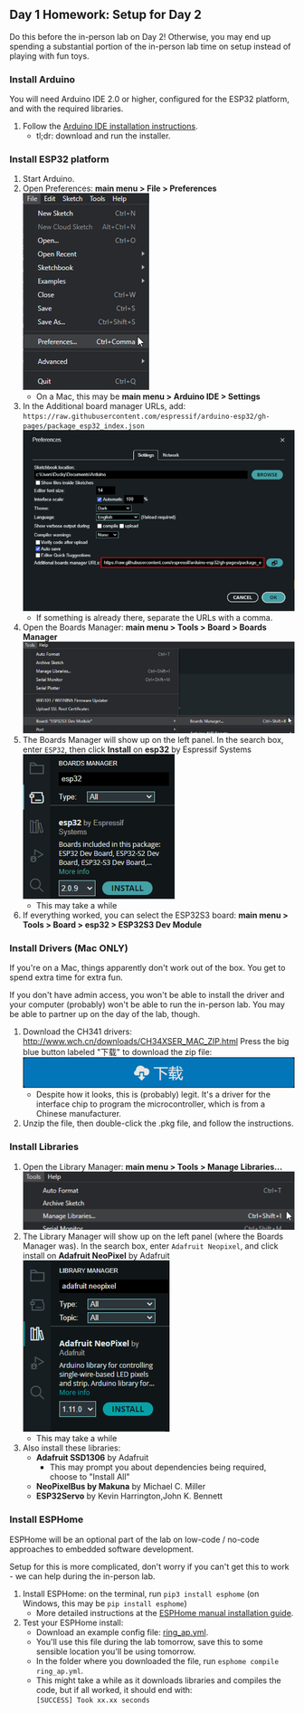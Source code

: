 ## Day 1 Homework: Setup for Day 2

Do this before the in-person lab on Day 2!
Otherwise, you may end up spending a substantial portion of the in-person lab time on setup instead of playing with fun toys.


### Install Arduino

You will need Arduino IDE 2.0 or higher, configured for the ESP32 platform, and with the required libraries.

1. Follow the [Arduino IDE installation instructions](https://support.arduino.cc/hc/en-us/articles/360019833020-Download-and-install-Arduino-IDE).
   - tl;dr: download and run the installer. 


### Install ESP32 platform

1. Start Arduino.
2. Open Preferences: **main menu > File > Preferences**  
   ![img.png](resources/img_arduino/arduino-file-preferences.png)
   - On a Mac, this may be **main menu > Arduino IDE > Settings**
3. In the Additional board manager URLs, add:  
   `https://raw.githubusercontent.com/espressif/arduino-esp32/gh-pages/package_esp32_index.json`  
   ![img.png](resources/img_arduino/arduino-board-urls.png)
   - If something is already there, separate the URLs with a comma.
4. Open the Boards Manager: **main menu > Tools > Board > Boards Manager**  
   ![img.png](resources/img_arduino/arduino-board-manager.png)
5. The Boards Manager will show up on the left panel.
   In the search box, enter `ESP32`, then click **Install** on **esp32** by Espressif Systems  
   ![img.png](resources/img_arduino/arduino-board-manager-esp32.png)
   - This may take a while
6. If everything worked, you can select the ESP32S3 board: **main menu > Tools > Board > esp32 > ESP32S3 Dev Module**  


### Install Drivers (Mac ONLY)

If you're on a Mac, things apparently don't work out of the box.
You get to spend extra time for extra fun.

If you don't have admin access, you won't be able to install the driver and your computer (probably) won't be able to run the in-person lab.
You may be able to partner up on the day of the lab, though.

1. Download the CH341 drivers: http://www.wch.cn/downloads/CH34XSER_MAC_ZIP.html
   Press the big blue button labeled "下载" to download the zip file:  
   ![img.png](resources/ch34x-download.png)
   - Despite how it looks, this is (probably) legit.
     It's a driver for the interface chip to program the microcontroller, which is from a Chinese manufacturer.
2. Unzip the file, then double-click the .pkg file, and follow the instructions.


### Install Libraries

1. Open the Library Manager: **main menu > Tools > Manage Libraries...**  
   ![img.png](resources/img_arduino/arduino-library-manager.png)
2. The Library Manager will show up on the left panel (where the Boards Manager was).
   In the search box, enter `Adafruit Neopixel`, and click install on **Adafruit NeoPixel** by Adafruit  
   ![img.png](resources/img_arduino/arduino-library-neopixel.png)
   - This may take a while
3. Also install these libraries:
   - **Adafruit SSD1306** by Adafruit
     - This may prompt you about dependencies being required, choose to "Install All"
   - **NeoPixelBus by Makuna** by Michael C. Miller 
   - **ESP32Servo** by Kevin Harrington,John K. Bennett


### Install ESPHome

ESPHome will be an optional part of the lab on low-code / no-code approaches to embedded software development.

Setup for this is more complicated, don't worry if you can't get this to work - we can help during the in-person lab.

1. Install ESPHome: on the terminal, run `pip3 install esphome` (on Windows, this may be `pip install esphome`)
   - More detailed instructions at the [ESPHome manual installation guide](https://esphome.io/guides/installing_esphome.html).
2. Test your ESPHome install:
   - Download an example config file: [ring_ap.yml](https://raw.githubusercontent.com/ducky64/lacc23-embedded/main/esphome/ring_ap.yml).
   - You'll use this file during the lab tomorrow, save this to some sensible location you'll be using tomorrow.
   - In the folder where you downloaded the file, run `esphome compile ring_ap.yml`.
   - This might take a while as it downloads libraries and compiles the code, but if all worked, it should end with:  
     `[SUCCESS] Took xx.xx seconds`
